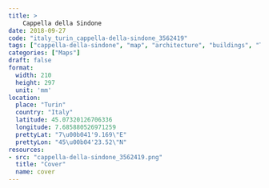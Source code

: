 ```yaml
---
title: > 
    Cappella della Sindone
date: 2018-09-27
code: "italy_turin_cappella-della-sindone_3562419"
tags: ["cappella-della-sindone", "map", "architecture", "buildings", "Turin", "Italy"]
categories: ["Maps"]
draft: false
format:
  width: 210
  height: 297
  unit: 'mm'
location:
  place: "Turin"
  country: "Italy"
  latitude: 45.07320126706336
  longitude: 7.685880526971259
  prettyLat: "7\u00b041'9.169\"E"
  prettyLon: "45\u00b04'23.52\"N"
resources:
- src: "cappella-della-sindone_3562419.png"
  title: "Cover"
  name: cover
---
```

